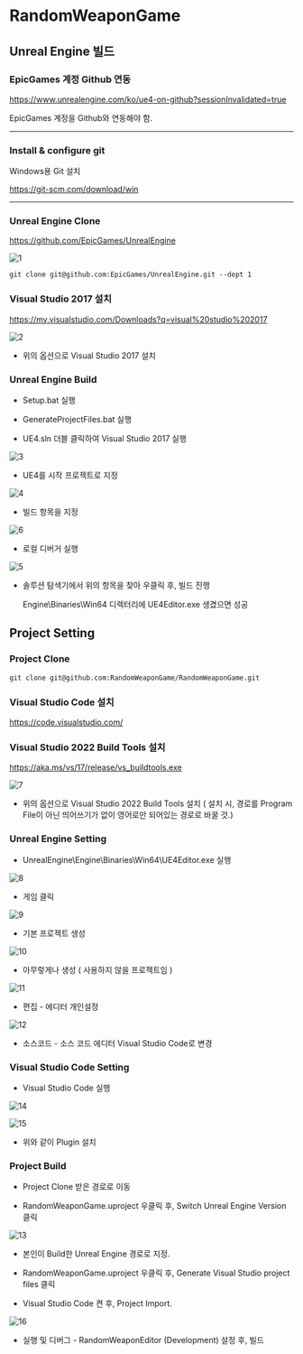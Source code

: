 # RandomWeaponGame
## Unreal Engine 빌드

### EpicGames 계정 Github 연동

https://www.unrealengine.com/ko/ue4-on-github?sessionInvalidated=true

EpicGames 계정을 Github와 연동해야 함.

---
### Install & configure git

Windows용 Git 설치

https://git-scm.com/download/win

---
### Unreal Engine Clone

https://github.com/EpicGames/UnrealEngine

![1](https://user-images.githubusercontent.com/22430531/150782681-abc6c1d1-03a3-4fa1-b22d-8cb707e848da.png)

```
git clone git@github.com:EpicGames/UnrealEngine.git --dept 1
```

### Visual Studio 2017 설치

https://my.visualstudio.com/Downloads?q=visual%20studio%202017

![2](https://user-images.githubusercontent.com/22430531/150782723-cee9c5f0-c0a9-4bbd-9292-fc5d8f41d509.png)

* 위의 옵션으로 Visual Studio 2017 설치

### Unreal Engine Build

* Setup.bat 실행

* GenerateProjectFiles.bat 실행

* UE4.sln 더블 클릭하여 Visual Studio 2017 실행

![3](https://user-images.githubusercontent.com/22430531/150782644-823aa036-f5a5-4aef-9421-6fd8cdec3fab.PNG)

* UE4를 시작 프로젝트로 지정

![4](https://user-images.githubusercontent.com/22430531/150782805-fd288d0b-3dc7-41dd-927c-9c5f029d2593.PNG)

* 빌드 항목을 지정

![6](https://user-images.githubusercontent.com/22430531/150782888-3228776c-df7f-4143-bf90-cb9861224012.PNG)

* 로컬 디버거 실행

![5](https://user-images.githubusercontent.com/22430531/150782910-cb1da8b4-23ce-4c97-bd64-29cda80a152a.PNG)

* 솔루션 탐색기에서 위의 항목을 찾아 우클릭 후, 빌드 진행

  Engine\Binaries\Win64 디렉터리에 UE4Editor.exe 생겼으면 성공

## Project Setting

### Project Clone

```
git clone git@github.com:RandomWeaponGame/RandomWeaponGame.git
```

### Visual Studio Code 설치

https://code.visualstudio.com/

### Visual Studio 2022 Build Tools 설치

https://aka.ms/vs/17/release/vs_buildtools.exe

![7](https://user-images.githubusercontent.com/22430531/150783899-edc96848-48d8-4de3-bae4-3931a616a7a8.png)

* 위의 옵션으로 Visual Studio 2022 Build Tools 설치 ( 설치 시, 경로를 Program File이 아닌 띄어쓰기가 없이 영어로만 되어있는 경로로 바꿀 것.)

### Unreal Engine Setting

* UnrealEngine\Engine\Binaries\Win64\UE4Editor.exe 실행

![8](https://user-images.githubusercontent.com/22430531/150784092-27f02e70-4ffe-4750-b6eb-d06ed9dc9487.png)

* 게임 클릭

![9](https://user-images.githubusercontent.com/22430531/150784153-9f986947-88e9-42c2-a59b-37e9c6ad5dda.png)

* 기본 프로젝트 생성

![10](https://user-images.githubusercontent.com/22430531/150784216-8947bc4c-c4a2-4e80-b34e-9e52bf50168d.png)

* 아무렇게나 생성 ( 사용하지 않을 프로젝트임 )

![11](https://user-images.githubusercontent.com/22430531/150784399-b733d896-9208-4197-8fb8-f60998904696.png)

* 편집 - 에디터 개인설정

![12](https://user-images.githubusercontent.com/22430531/150784461-858183a9-2538-4361-a0f7-5fa6371054ac.png)

* 소스코드 - 소스 코드 에디터 Visual Studio Code로 변경

### Visual Studio Code Setting

* Visual Studio Code 실행

![14](https://user-images.githubusercontent.com/22430531/150785440-a39a229b-8114-4aa7-95f5-0b77a0b754e2.png)

![15](https://user-images.githubusercontent.com/22430531/150785447-12af8224-3a86-4136-9883-62038aa733a3.PNG)

* 위와 같이 Plugin 설치

### Project Build

* Project Clone 받은 경로로 이동

* RandomWeaponGame.uproject 우클릭 후, Switch Unreal Engine Version 클릭

![13](https://user-images.githubusercontent.com/22430531/150784816-b4bbdea5-bb32-4ce3-a58e-38fea3bde310.png)

* 본인이 Build한 Unreal Engine 경로로 지정.

* RandomWeaponGame.uproject 우클릭 후, Generate Visual Studio project files 클릭

* Visual Studio Code 켠 후, Project Import.

![16](https://user-images.githubusercontent.com/22430531/150785888-e7d1db66-4bb1-4813-8bb2-997f7f23f8c0.png)

* 실행 및 디버그 - RandomWeaponEditor (Development) 설정 후, 빌드


